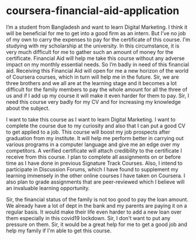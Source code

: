# coursera-financial-aid-application

I’m a student from Bangladesh and want to learn Digital Marketing. I think it will be beneficial for me to get into a good firm as an intern. But I’ve no job of my own to carry the expenses to pay for the certificate of this course. I'm studying with my scholarship at the university. In this circumstance, it is very much difficult for me to gather such an amount of money for the certificate. Financial Aid will help me take this course without any adverse impact on my monthly essential needs. So I’m badly in need of this financial aid. Receiving this Financial Aid will open for me a new horizon of the world of Coursera courses, which in turn will help me in the future. Sir, we are three brothers and we all are at the learning stage and it becomes a lot difficult for the family members to pay the whole amount for all the three of us and if I add up my course it will make it even harder for them to pay. Sir, I need this course very badly for my CV and for increasing my knowledge about the subject.

I want to take this course as I want to learn Digital Marketing. I want to complete the course due to my curiosity and also that I can put a good CV to get applied to a job. This course will boost my job prospects after graduation from my institute. It will help me perform better in carrying out various programs in a computer language and give me an edge over my competitors. A verified certificate will attach credibility to the certificate I receive from this course. I plan to complete all assignments on or before time as I have done in previous Signature Track Courses. Also, I intend to participate in Discussion Forums, which I have found to supplement my learning immensely in the other online courses I have taken on Coursera. I also plan to grade assignments that are peer-reviewed which I believe will an invaluable learning opportunity.

Sir, the financial status of the family is not too good to pay the loan amount. We already have a lot of dept in the bank and my parents are paying it on a regular basis. It would make their life even harder to add a new loan over them especially in this covid19 lockdown. Sir, I don't want to put any pressure on them. Sir, it would be a great help for me to get a good job and help my family if I'm able to get this course.
